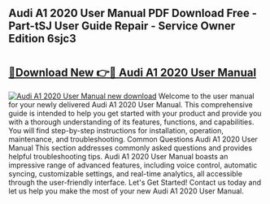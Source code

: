 ## Audi A1 2020 User Manual PDF Download Free - Part-tSJ User Guide Repair - Service Owner Edition 6sjc3

# <h2><a href="http://bc99040.oget.top/?id=Audi+A1+2020+User+Manual">🔗Download New 👉🔴 Audi A1 2020 User Manual</a></h2>

[![Audi A1 2020 User Manual new download](https://i.imgur.com/5g1atiW.png)](http://bc99040.oget.top/?id=Audi+A1+2020+User+Manual)
Welcome to the user manual for your newly delivered Audi A1 2020 User Manual. This comprehensive guide is intended to help you get started with your product and provide you with a thorough understanding of its features, functions, and capabilities. You will find step-by-step instructions for installation, operation, maintenance, and troubleshooting. Common Questions Audi A1 2020 User Manual This section addresses commonly asked questions and provides helpful troubleshooting tips. Audi A1 2020 User Manual boasts an impressive range of advanced features, including voice control, automatic syncing, customizable settings, and real-time analytics, all accessible through the user-friendly interface. Let's Get Started! Contact us today and let us help you make the most of your new Audi A1 2020 User Manual.

